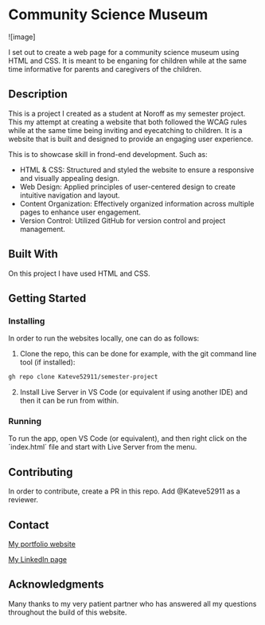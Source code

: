 # Community Science Museum

![image]

I set out to create a web page for a community science museum using HTML and CSS. It is meant to be enganing for children while at the same time informative for parents and caregivers of the children.

## Description

This is a project I created as a student at Noroff as my semester project. This my attempt at creating a website that both followed the WCAG rules while at the same time being inviting and eyecatching to children. It is a website that is built and designed to provide an engaging user experience.

This is to showcase skill in frond-end development. Such as:

- HTML & CSS: Structured and styled the website to ensure a responsive and visually appealing design.
- Web Design: Applied principles of user-centered design to create intuitive navigation and layout.
- Content Organization: Effectively organized information across multiple pages to enhance user engagement.
- Version Control: Utilized GitHub for version control and project management.

## Built With

On this project I have used HTML and CSS.

## Getting Started

### Installing

In order to run the websites locally, one can do as follows:

1. Clone the repo, this can be done for example, with the git command line tool (if installed):

```bash
gh repo clone Kateve52911/semester-project
```

2. Install Live Server in VS Code (or equivalent if using another IDE) and then it can be run from within.

### Running

To run the app, open VS Code (or equivalent), and then right click on the ´index.html´ file and start with Live Server from the menu.

## Contributing

In order to contribute, create a PR in this repo. Add @Kateve52911 as a reviewer.

## Contact

[My portfolio website](www.kathrinesportfolio.netlify.app)

[My LinkedIn page](www.linkedin.com/in/kathrine-mellem-evensen-6855b612b)

## Acknowledgments

Many thanks to my very patient partner who has answered all my questions throughout the build of this website.
